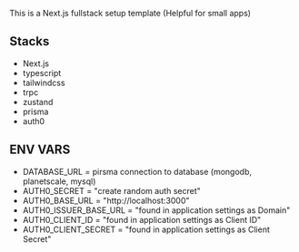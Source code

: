This is a Next.js fullstack setup template (Helpful for small apps)

## Stacks

- Next.js
- typescript
- tailwindcss
- trpc
- zustand
- prisma
- auth0

## ENV VARS

- DATABASE_URL = pirsma connection to database (mongodb, planetscale, mysql)
- AUTH0_SECRET = "create random auth secret"
- AUTH0_BASE_URL = "http://localhost:3000"
- AUTH0_ISSUER_BASE_URL = "found in application settings as Domain"
- AUTH0_CLIENT_ID = "found in application settings as Client ID"
- AUTH0_CLIENT_SECRET = "found in application settings as Client Secret"